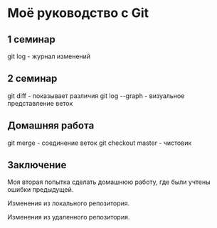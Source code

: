 # Моё руководство с Git
## 1 семинар
git log - журнал изменений
## 2 семинар
git diff - показывает различия
git log --graph - визуальное представление веток
## Домашняя работа
git merge - соединение веток
git checkout master - чистовик
## Заключение
Моя вторая попытка сделать домашнюю работу, где были учтены ошибки предыдущей.

Изменения из локального репозитория.

Изменения из удаленного репозитория.
